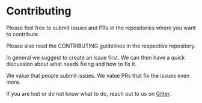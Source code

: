 # Contributing

Please feel free to submit issues and PRs in the repositories where you
want to contribute.

Please also read the CONTRIBUTING guidelines in the respective repository.

In general we suggest to create an issue first. We can then have a
quick discussion about what needs fixing and how to fix it.

We value that people submit issues. We value PRs that fix the issues 
even more.

If you are lost or do not know what to do, reach out to us on [Gitter][].

[Gitter]: https://gitter.im/scoverage/scoverage

